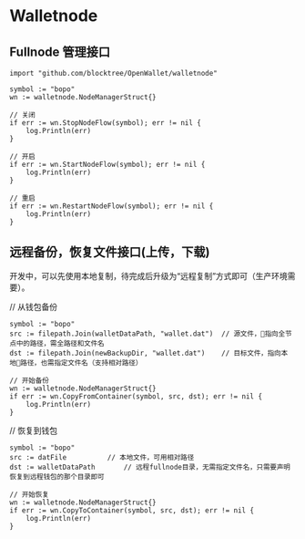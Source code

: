 # Walletnode


## Fullnode 管理接口

	import "github.com/blocktree/OpenWallet/walletnode"

	symbol := "bopo"
	wn := walletnode.NodeManagerStruct{}

	// 关闭
	if err := wn.StopNodeFlow(symbol); err != nil {
		log.Println(err)
	}

	// 开启
	if err := wn.StartNodeFlow(symbol); err != nil {
		log.Println(err)
	}

	// 重启
	if err := wn.RestartNodeFlow(symbol); err != nil {
		log.Println(err)
	}

## 远程备份，恢复文件接口(上传，下载)

开发中，可以先使用本地复制，待完成后升级为“远程复制”方式即可（生产环境需要）。

// 从钱包备份
```
symbol := "bopo"
src := filepath.Join(walletDataPath, "wallet.dat")  // 源文件，指向全节点中的路径，需全路径和文件名
dst := filepath.Join(newBackupDir, "wallet.dat")	// 目标文件，指向本地路径，也需指定文件名（支持相对路径）

// 开始备份
wn := walletnode.NodeManagerStruct{}
if err := wn.CopyFromContainer(symbol, src, dst); err != nil {
	log.Println(err)
}
```

// 恢复到钱包
```
symbol := "bopo"
src := datFile			// 本地文件，可用相对路径
dst := walletDataPath		// 远程fullnode目录，无需指定文件名，只需要声明恢复到远程钱包的那个目录即可

// 开始恢复
wn := walletnode.NodeManagerStruct{}
if err := wn.CopyToContainer(symbol, src, dst); err != nil {
	log.Println(err)
}


```